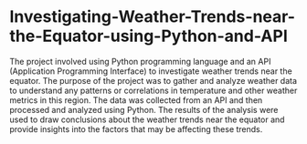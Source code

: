 # Investigating-Weather-Trends-near-the-Equator-using-Python-and-API

The project involved using Python programming language and an API (Application Programming Interface) to investigate weather trends near the equator. The purpose of the project was to gather and analyze weather data to understand any patterns or correlations in temperature and other weather metrics in this region. The data was collected from an API and then processed and analyzed using Python. The results of the analysis were used to draw conclusions about the weather trends near the equator and provide insights into the factors that may be affecting these trends.
